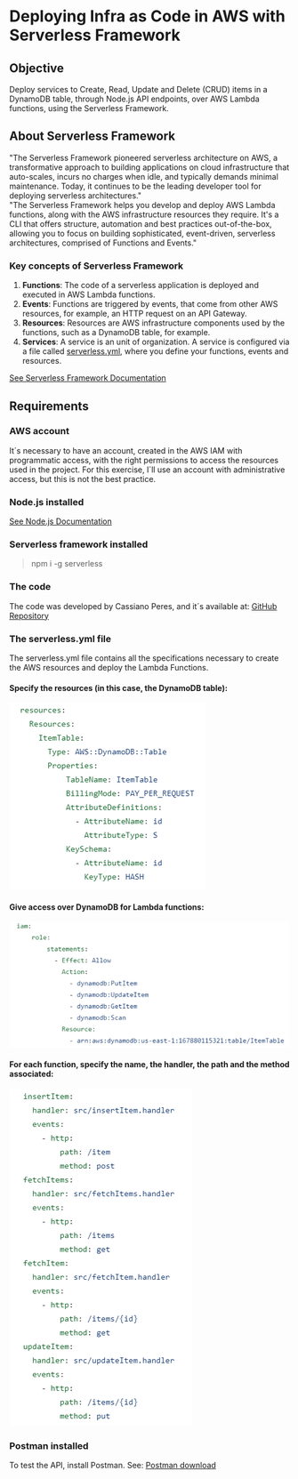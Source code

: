 <h1><b>Deploying Infra as Code in AWS with Serverless Framework</b></h1>
<h2><b>Objective</b></h2>
Deploy services to Create, Read, Update and Delete (CRUD) items in a DynamoDB table, through Node.js API endpoints, over AWS Lambda functions, using the Serverless Framework.
<h2><b>About Serverless Framework</b></h2>
"The Serverless Framework pioneered serverless architecture on AWS, a transformative approach to building applications on cloud infrastructure that auto-scales, incurs no charges when idle, and typically demands minimal maintenance. Today, it continues to be the leading developer tool for deploying serverless architectures." <br>
"The Serverless Framework helps you develop and deploy AWS Lambda functions, along with the AWS infrastructure resources they require. It's a CLI that offers structure, automation and best practices out-of-the-box, allowing you to focus on building sophisticated, event-driven, serverless architectures, comprised of Functions and Events."<br>

<h3><b>Key concepts of Serverless Framework</b></h3>

1. <b>Functions</b>: The code of a serverless application is deployed and executed in AWS Lambda functions.<br>
2. <b>Events</b>: Functions are triggered by events, that come from other AWS resources, for example, an HTTP request on an API Gateway.<br>
3. <b>Resources</b>: Resources are AWS infrastructure components used by the functions, such as a DynamoDB table, for example.<br>
4. <b>Services</b>: A service is an unit of organization. A service is configured via a file called <u>serverless.yml</u>, where you define your functions, events and resources.<br>

<a href="https://www.serverless.com/framework/docs" target="_blank">See Serverless Framework Documentation</a>

<h2><b>Requirements</b></h2>

<h3><b>AWS account</b></h3>

It´s necessary to have an account, created in the AWS IAM with programmatic access, with the right permissions to access the resources used in the project. For this exercise, I´ll use an account with administrative access, but this is not the best practice.

<h3><b>Node.js installed</b></h3>

<a href="https://nodejs.org/en" target="_blank">See Node.js Documentation</a>

<h3><b>Serverless framework installed</b></h3>

> npm i -g serverless

<h3><b>The code</b></h3>

The code was developed by Cassiano Peres, and it´s available at: <a href="https://github.com/cassianobrexbit/dio-live-serverless-2907/tree/master/src" target="_blank">GitHub Repository</a>

<h3><b>The serverless.yml file</b></h3>

The serverless.yml file contains all the specifications necessary to create the AWS resources and deploy the Lambda Functions.

<h4><b>Specify the resources (in this case, the DynamoDB table):</b></h4>

![](images/resources.png)

<h4><b>Give access over DynamoDB for Lambda functions:</b></h4>

![](images/iamacess.png)

<h4><b>For each function, specify the name, the handler, the path and the method associated:</b></h4>

![](images/functions.png)


<h3><b>Postman installed</b></h3>

To test the API, install Postman. See:   <a href="https://www.postman.com/downloads/" target="_blank">Postman download</a>

